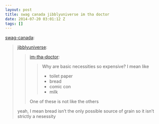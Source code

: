 ```yaml
---
layout: post
title: swag canada jibblyuniverse im tha doctor
date: 2014-07-20 03:01:12 Z
tags: []
---
```

[swag-canada](http://swag-canada.tumblr.com/post/92034501818/jibblyuniverse-im-tha-doctor-why-are-basic):

> [jibblyuniverse](http://jibblyuniverse.tumblr.com/post/92032333724/im-tha-doctor-why-are-basic-necessities-so):
> 
> > [im-tha-doctor](http://im-tha-doctor.tumblr.com/post/55801384264/why-are-basic-necessities-so-expensive-i-mean):
> > 
> > > Why are basic necessities so expensive? I mean like 
> > > 
> > > *   toilet paper
> > > *   bread
> > > *   comic con 
> > > *   milk
> > 
> > One of these is not like the others
> 
> yeah, I mean bread isn’t the only possible source of grain so it isn’t strictly a nesessity
